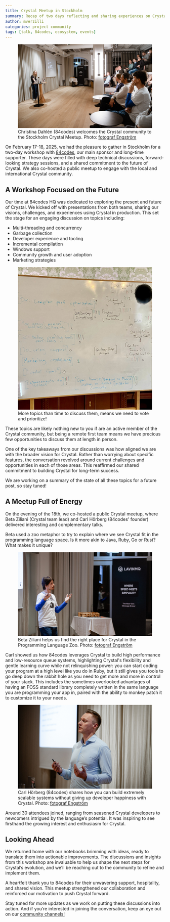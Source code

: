 ```yaml
---
title: Crystal Meetup in Stockholm
summary: Recap of two days reflecting and sharing experiences on Crystal
author: mverzilli
categories: project community
tags: [talk, 84codes, ecosystem, events]
---
```


<figure>
  <img src="/assets/blog/2025/stockholmmeetupintro.jpg" alt="Christina Dahlén (84codes) welcomes the Crystal community to the Stockholm Crystal Meetup" />
  <figcaption>
    Christina Dahlén (84codes) welcomes the Crystal community to the Stockholm Crystal Meetup. Photo: <a href="https://www.linkedin.com/company/fotograf-engstrom/" target="_blank">fotograf Engström</a>
  </figcaption>
</figure>

On February 17-18, 2025, we had the pleasure to gather in Stockholm for a two-day workshop with [84codes](https://www.84codes.com/<D-s>), our main sponsor and long-time supporter. These days were filled with deep technical discussions, forward-looking strategy sessions, and a shared commitment to the future of Crystal. We also co-hosted a public meetup to engage with the local and international Crystal community.

## A Workshop Focused on the Future

Our time at 84codes HQ was dedicated to exploring the present and future of Crystal. We kicked off with presentations from both teams, sharing our visions, challenges, and experiences using Crystal in production. This set the stage for an engaging discussion on topics including:

- Multi-threading and concurrency
- Garbage collection
- Developer experience and tooling
- Incremental compilation
- Windows support
- Community growth and user adoption
- Marketing strategies

<figure>
  <img src="/assets/blog/2025/stockholmworkshoptopics.jpg" alt="More topics than time to discuss them, means we need to vote and prioritize.">
  <figcaption>
    More topics than time to discuss them, means we need to vote and prioritize!
  </figcaption>
</figure>

These topics are likely nothing new to you if are an active member of the Crystal community, but being a remote first team means we have precious few opportunities to discuss them at length in person.

One of the key takeaways from our discussions was how aligned we are with the broader vision for Crystal. Rather than worrying about specific features, the conversation revolved around current challenges and opportunities in each of those areas. This reaffirmed our shared commitment to building Crystal for long-term success.

We are working on a summary of the state of all these topics for a future post, so stay tuned!

## A Meetup Full of Energy

On the evening of the 18th, we co-hosted a public Crystal meetup, where Beta Ziliani (Crystal team lead) and Carl Hörberg (84codes' founder) delivered interesting and complementary talks.

Beta used a zoo metaphor to try to explain where we see Crystal fit in the programming language space. Is it more akin to Java, Ruby, Go or Rust? What makes it unique?

<figure>
  <img src="/assets/blog/2025/stockholmbeta.jpg" alt="Beta Ziliani helps us find the right place for Crystal in the Programming Language Zoo" />
  <figcaption>
    Beta Ziliani helps us find the right place for Crystal in the Programming Language Zoo. Photo: <a href="https://www.linkedin.com/company/fotograf-engstrom/" target="_blank">fotograf Engström</a>
  </figcaption>
</figure>

Carl showed us how 84codes leverages Crystal to build high performance and low-resource queue systems, highlighting Crystal's flexibility and gentle learning curve while not relinquishing power: you can start coding your program at a high level like you do in Ruby, but it still gives you tools to go deep down the rabbit hole as you need to get more and more in control of your stack. This includes the sometimes overlooked advantages of having an FOSS standard library completely written in the same language you are programming your app in, paired with the ability to monkey patch it to customize it to your needs.

<figure>
  <img src="/assets/blog/2025/stockholmcarl.jpg" alt="Carl Höberg (84codes) shares how you can build extremely scalable systems without giving up developer happiness with Crystal" />
  <figcaption>
    Carl Hörberg (84codes) shares how you can build extremely scalable systems without giving up developer happiness with Crystal. Photo: <a href="https://www.linkedin.com/company/fotograf-engstrom/" target="_blank">fotograf Engström</a>
  </figcaption>
</figure>


Around 30 attendees joined, ranging from seasoned Crystal developers to newcomers intrigued by the language’s potential. It was inspiring to see firsthand the growing interest and enthusiasm for Crystal.

## Looking Ahead

We returned home with our notebooks brimming with ideas, ready to translate them into actionable improvements. The discussions and insights from this workshop are invaluable to help us shape the next steps for Crystal’s evolution, and we’ll be reaching out to the community to refine and implement them.

A heartfelt thank you to 84codes for their unwavering support, hospitality, and shared vision. This meetup strengthened our collaboration and reinforced our motivation to push Crystal forward.

Stay tuned for more updates as we work on putting these discussions into action. And if you’re interested in joining the conversation, keep an eye out on our <a href="/community">community channels!</a>
